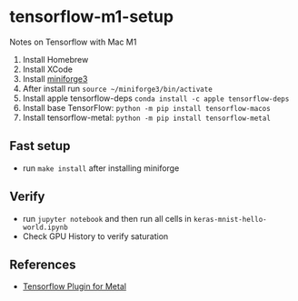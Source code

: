 # tensorflow-m1-setup
Notes on Tensorflow with Mac M1

1. Install Homebrew
2. Install XCode
3. Install [miniforge3](https://github.com/conda-forge/miniforge)
4. After install run `source ~/miniforge3/bin/activate`
5. Install apple tensorflow-deps `conda install -c apple tensorflow-deps`
6. Install base TensorFlow:  `python -m pip install tensorflow-macos`
7. Install tensorflow-metal:  `python -m pip install tensorflow-metal`

## Fast setup

* run `make install` after installing miniforge

## Verify

* run `jupyter notebook` and then run all cells in `keras-mnist-hello-world.ipynb`
* Check GPU History to verify saturation

## References

* [Tensorflow Plugin for Metal](https://developer.apple.com/metal/tensorflow-plugin/)
